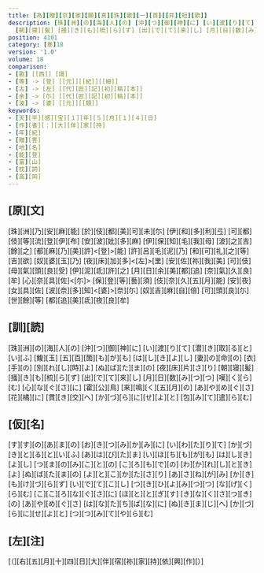 ```yaml
---
title: [為][贈][京][家][願][真][珠][歌][一][首][[并][短][歌]]
description: [珠][洲][の][海][人][の] [沖][つ][御][神][に] [い][渡][り][て] [潜][き][取][る][と][い][ふ] [鰒][玉] [五][百][箇][も][が][も] [は][し][き][よ][し] [妻][の][命][の] [衣][手][の] [別][れ][し][時][よ] [ぬ][ば][た][ま][の] [夜][床][片][さ][り]
  [朝][寝][髪] [掻][き][も][梳][ら][ず] [出][で][て][来][し] [月][日][数][み][つ][つ] [嘆][く][ら][む] [心][な][ぐ][さ][に] [霍][公][鳥] [来][鳴][く][五][月][の] [あ][や][め][ぐ][さ] [花][橘][に] [貫][き][交][へ] [か][づ][ら][に][せ][よ][と] [包][み][て][遣][ら][む]
position: 4101
category: [巻]18
version: '1.0'
volume: 18
comparison:
- [歌] [[西]] [謌]
- [等] -> [登] [[元]][[紀]][[細]]
- [古] -> [左] [[代][匠][記][初][稿][本]]
- [余] -> [尓] [[代][匠][記][初][稿][本]]
- [波] -> [婆] [[元]][[類]]
keywords:
- [天][平][感][宝][１][年][５][月][１][４][日]
- [作][者][：][大][伴][家][持]
- [年][紀]
- [贈][答]
- [地][名]
- [能][登]
- [富][山]
- [枕][詞]
- [高][岡]
---
```


## [原][文]

[珠][洲][乃][安][麻][能] [於][伎][都][美][可][未][尓] [伊][和][多][利][弖] [可][都][伎][等][流][登][伊][布] [安][波][妣][多][麻] [伊][保][知][毛][我][母] [波][之][吉][餘][之] [都][麻][乃][美][許]<[登]>[能] [許][呂][毛][泥][乃] [和][可][礼][之][等][吉][欲] [奴][婆][玉][乃] [夜][床][加][多]<[左]>[里] [安][佐][祢][我][美] [可][伎][母][氣][頭][良][受] [伊][泥][氐][許][之] [月][日][余][美][都][追] [奈][氣][久][良][牟] [心][奈][具][佐]<[尓]> [保][登][等][藝][須] [伎][奈][久][五][月][能] [安][夜][女][具][佐] [波][奈][多][知]<[婆]>[奈][尓] [奴][吉][麻][自][倍] [可][頭][良][尓][世][餘][等] [都][追][美][氐][夜][良][牟]

## [訓][読]

[珠][洲][の][海][人][の] [沖][つ][御][神][に] [い][渡][り][て] [潜][き][取][る][と][い][ふ] [鰒][玉] [五][百][箇][も][が][も] [は][し][き][よ][し] [妻][の][命][の] [衣][手][の] [別][れ][し][時][よ] [ぬ][ば][た][ま][の] [夜][床][片][さ][り] [朝][寝][髪] [掻][き][も][梳][ら][ず] [出][で][て][来][し] [月][日][数][み][つ][つ] [嘆][く][ら][む] [心][な][ぐ][さ][に] [霍][公][鳥] [来][鳴][く][五][月][の] [あ][や][め][ぐ][さ] [花][橘][に] [貫][き][交][へ] [か][づ][ら][に][せ][よ][と] [包][み][て][遣][ら][む]

## [仮][名]

[す][す][の][あ][ま][の] [お][き][つ][み][か][み][に] [い][わ][た][り][て] [か][づ][き][と][る][と][い][ふ] [あ][は][び][た][ま] [い][ほ][ち][も][が][も] [は][し][き][よ][し] [つ][ま][の][み][こ][と][の] [こ][ろ][も][で][の] [わ][か][れ][し][と][き][よ] [ぬ][ば][た][ま][の] [よ][と][こ][か][た][さ][り] [あ][さ][ね][が][み] [か][き][も][け][づ][ら][ず] [い][で][て][こ][し] [つ][き][ひ][よ][み][つ][つ] [な][げ][く][ら][む] [こ][こ][ろ][な][ぐ][さ][に] [ほ][と][と][ぎ][す] [き][な][く][さ][つ][き][の] [あ][や][め][ぐ][さ] [は][な][た][ち][ば][な][に] [ぬ][き][ま][じ][へ] [か][づ][ら][に][せ][よ][と] [つ][つ][み][て][や][ら][む]

## [左][注]

[（][右][五][月][十][四][日][大][伴][宿][祢][家][持][依][興][作][）]
